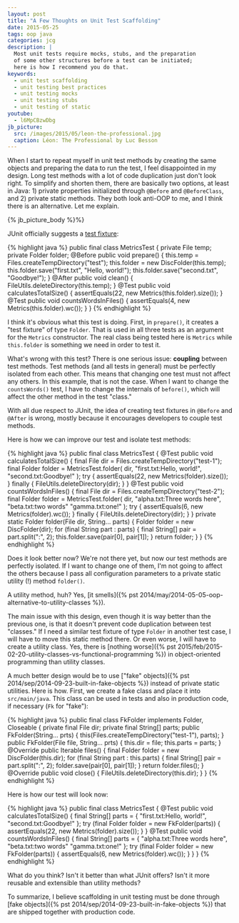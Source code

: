 ```yaml
---
layout: post
title: "A Few Thoughts on Unit Test Scaffolding"
date: 2015-05-25
tags: oop java
categories: jcg
description: |
  Most unit tests require mocks, stubs, and the preparation
  of some other structures before a test can be initiated;
  here is how I recommend you do that.
keywords:
  - unit test scaffolding
  - unit testing best practices
  - unit testing mocks
  - unit testing stubs
  - unit testing of static
youtube:
  - l6MpCBzwDbg
jb_picture:
  src: /images/2015/05/leon-the-professional.jpg
  caption: Léon: The Professional by Luc Besson
---
```


When I start to repeat myself in unit test methods by creating
the same objects and preparing the data to run the test,
I feel disappointed in my design. Long test methods with a lot of code
duplication just don't look right. To simplify and shorten them,
there are basically two options, at least in Java: 1) private properties
initialized through `@Before` and `@BeforeClass`, and 2) private static
methods. They both look anti-OOP to me, and I think there is an
alternative. Let me explain.

<!--more-->

{% jb_picture_body %}%}

JUnit officially suggests a
[test fixture](http://junit.org/faq.html#atests_2):

{% highlight java %}
public final class MetricsTest {
  private File temp;
  private Folder folder;
  @Before
  public void prepare() {
    this.temp = Files.createTempDirectory("test");
    this.folder = new DiscFolder(this.temp);
    this.folder.save("first.txt", "Hello, world!");
    this.folder.save("second.txt", "Goodbye!");
  }
  @After
  public void clean() {
    FileUtils.deleteDirectory(this.temp);
  }
  @Test
  public void calculatesTotalSize() {
    assertEquals(22, new Metrics(this.folder).size());
  }
  @Test
  public void countsWordsInFiles() {
    assertEquals(4, new Metrics(this.folder).wc());
  }
}
{% endhighlight %}

I think it's obvious what this test is doing. First, in `prepare()`,
it creates a "test fixture" of type `Folder`. That is used in all three
tests as an argument for the `Metrics` constructor. The real class being
tested here is `Metrics` while `this.folder` is something we need
in order to test it.

What's wrong with this test? There is one serious issue:
**coupling** between test methods. Test methods (and all tests in general)
must be perfectly isolated from each other. This means that changing
one test must not affect any others. In this example, that is not the case.
When I want to change the `countsWords()` test, I have to change the internals
of `before()`, which will affect the other method in the test "class."

With all due respect to JUnit, the idea of creating test fixtures in
`@Before` and `@After` is wrong, mostly because it encourages
developers to couple test methods.

Here is how we can improve our test and isolate test methods:

{% highlight java %}
public final class MetricsTest {
  @Test
  public void calculatesTotalSize() {
    final File dir = Files.createTempDirectory("test-1");
    final Folder folder = MetricsTest.folder(
      dir,
      "first.txt:Hello, world!",
      "second.txt:Goodbye!"
    );
    try {
      assertEquals(22, new Metrics(folder).size());
    } finally {
      FileUtils.deleteDirectory(dir);
    }
  }
  @Test
  public void countsWordsInFiles() {
    final File dir = Files.createTempDirectory("test-2");
    final Folder folder = MetricsTest.folder(
      dir,
      "alpha.txt:Three words here",
      "beta.txt:two words"
      "gamma.txt:one!"
    );
    try {
      assertEquals(6, new Metrics(folder).wc());
    } finally {
      FileUtils.deleteDirectory(dir);
    }
  }
  private static Folder folder(File dir, String... parts) {
    Folder folder = new DiscFolder(dir);
    for (final String part : parts) {
      final String[] pair = part.split(":", 2);
      this.folder.save(pair[0], pair[1]);
    }
    return folder;
  }
}
{% endhighlight %}

Does it look better now? We're not there yet, but now our test
methods are perfectly isolated. If I want to change one of them,
I'm not going to affect the others because I pass all configuration
parameters to a private static utility (!) method `folder()`.

A utility method, huh? Yes,
[it smells]({% pst 2014/may/2014-05-05-oop-alternative-to-utility-classes %}).

The main issue with this design, even though it is way better than
the previous one, is that it doesn't prevent code duplication between
test "classes." If I need a similar test fixture of type `Folder` in
another test case, I will have to move this static method there. Or
even worse, I will have to create a utility class.
Yes, there is [nothing worse]({% pst 2015/feb/2015-02-20-utility-classes-vs-functional-programming %})
in object-oriented programming than utility classes.

A much better design would be to use
["fake" objects]({% pst 2014/sep/2014-09-23-built-in-fake-objects %})
instead of private static utilities. Here is how. First, we create a fake class
and place it into `src/main/java`. This class can be used in tests
and also in production code, if necessary (`Fk` for "fake"):

{% highlight java %}
public final class FkFolder implements Folder, Closeable {
  private final File dir;
  private final String[] parts;
  public FkFolder(String... prts) {
    this(Files.createTempDirectory("test-1"), parts);
  }
  public FkFolder(File file, String... prts) {
    this.dir = file;
    this.parts = parts;
  }
  @Override
  public Iterable<File> files() {
    final Folder folder = new DiscFolder(this.dir);
    for (final String part : this.parts) {
      final String[] pair = part.split(":", 2);
      folder.save(pair[0], pair[1]);
    }
    return folder.files();
  }
  @Override
  public void close() {
    FileUtils.deleteDirectory(this.dir);
  }
}
{% endhighlight %}

Here is how our test will look now:

{% highlight java %}
public final class MetricsTest {
  @Test
  public void calculatesTotalSize() {
    final String[] parts = {
      "first.txt:Hello, world!",
      "second.txt:Goodbye!"
    };
    try (final Folder folder = new FkFolder(parts)) {
      assertEquals(22, new Metrics(folder).size());
    }
  }
  @Test
  public void countsWordsInFiles() {
    final String[] parts = {
      "alpha.txt:Three words here",
      "beta.txt:two words"
      "gamma.txt:one!"
    };
    try (final Folder folder = new FkFolder(parts)) {
      assertEquals(6, new Metrics(folder).wc());
    }
  }
}
{% endhighlight %}

What do you think? Isn't it better than what JUnit offers?
Isn't it more reusable and extensible than utility methods?

To summarize, I believe scaffolding in unit testing must be
done through
[fake objects]({% pst 2014/sep/2014-09-23-built-in-fake-objects %})
that are shipped together with production code.
